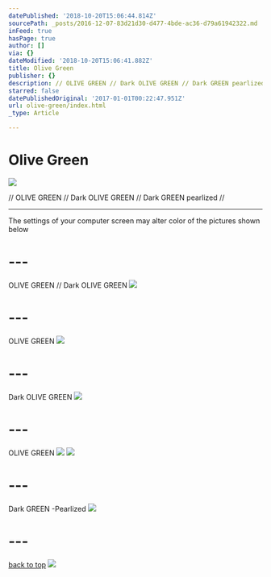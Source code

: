 ```yaml
---
datePublished: '2018-10-20T15:06:44.814Z'
sourcePath: _posts/2016-12-07-83d21d30-d477-4bde-ac36-d79a61942322.md
inFeed: true
hasPage: true
author: []
via: {}
dateModified: '2018-10-20T15:06:41.882Z'
title: Olive Green
publisher: {}
description: // OLIVE GREEN // Dark OLIVE GREEN // Dark GREEN pearlized //
starred: false
datePublishedOriginal: '2017-01-01T00:22:47.951Z'
url: olive-green/index.html
_type: Article

---
```

# Olive Green
![](https://the-grid-user-content.s3-us-west-2.amazonaws.com/442302e2-e811-4d97-baaf-82c13ddd848b.jpg)

// OLIVE GREEN // Dark OLIVE GREEN // Dark GREEN pearlized //

---

The settings of your computer screen may alter color of the pictures shown below

# ---

OLIVE GREEN // Dark OLIVE GREEN
![](https://the-grid-user-content.s3-us-west-2.amazonaws.com/2a5923e9-0170-427b-bd4e-04a404ee5c14.jpg)

# ---

OLIVE GREEN
![](https://the-grid-user-content.s3-us-west-2.amazonaws.com/57dc61d6-bc34-4ba4-b944-7ba78c175bd7.jpg)

# ---

Dark OLIVE GREEN
![](https://the-grid-user-content.s3-us-west-2.amazonaws.com/7b4063d3-eda8-4685-a8f1-f9b9cf767279.jpg)

# ---

OLIVE GREEN
![](https://the-grid-user-content.s3-us-west-2.amazonaws.com/0f5049bb-3ee4-4597-9978-bdd28ddc9963.jpg)
![](https://the-grid-user-content.s3-us-west-2.amazonaws.com/7884746d-2032-4340-a46e-bc487b41c95f.jpg)

# ---

Dark GREEN -Pearlized
![](https://the-grid-user-content.s3-us-west-2.amazonaws.com/6f6ac930-d09a-419b-8a0c-80d63b1f909e.jpg)

# ---
[back to top][0]
![](https://the-grid-user-content.s3-us-west-2.amazonaws.com/92386f01-1f87-423c-8aa5-fed24a22befe.jpg)

[0]: https://thegrid.ai/leather-colors/olive-geen/